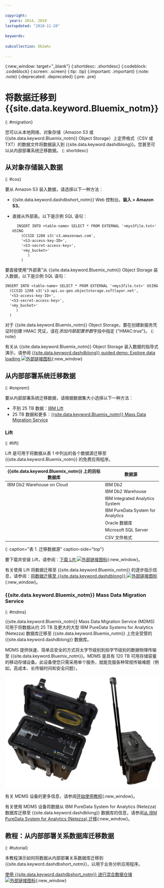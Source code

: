 ```yaml
---

copyright:
  years: 2014, 2019
lastupdated: "2018-11-20"

keywords:

subcollection: Db2whc

---
```


<!-- Attribute definitions --> 
{:new_window: target="_blank"}
{:shortdesc: .shortdesc}
{:codeblock: .codeblock}
{:screen: .screen}
{:tip: .tip}
{:important: .important}
{:note: .note}
{:deprecated: .deprecated}
{:pre: .pre}

# 将数据迁移到 {{site.data.keyword.Bluemix_notm}}
{: #migration}

您可以从本地网络、对象存储（Amazon S3 或 {{site.data.keyword.Bluemix_notm}} Object Storage）上定界格式（CSV 或 TXT）的数据文件将数据装入到 {{site.data.keyword.dashdblong}}。您甚至可以从内部部署系统迁移数据。
{: shortdesc}

## 从对象存储装入数据
{: #cos}

要从 Amazon S3 装入数据，请选择以下一种方法：
  * {{site.data.keyword.dashdbshort_notm}} Web 控制台。**装入 > Amazon S3**。 
  * 直接从外部表。以下是示例 SQL 语句：

    ```
      INSERT INTO <table-name> SELECT * FROM EXTERNAL '<mys3file.txt>' USING
        (CCSID 1208 s3('s3.amazonaws.com', 
        '<S3-access-key-ID>',
        '<S3-secret-access-key>', 
        '<my_bucket>'
           )
        )      
    ```

要直接使用“外部表”从 {{site.data.keyword.Bluemix_notm}} Object Storage 装入数据，以下是示例 SQL 语句：

```
INSERT INTO <table-name> SELECT * FROM EXTERNAL '<mys3file.txt>' USING
  (CCSID 1208 s3('s3-api.us-geo.objectstorage.softlayer.net', 
  '<S3-access-key-ID>',
  '<S3-secret-access-key>', 
  '<my_bucket>'
     )
  )      
```

对于 {{site.data.keyword.Bluemix_notm}} Object Storage，要在创建新服务凭证时创建 HMAC 凭证，请在*添加内联配置参数*字段中指定 {"HMAC:true"}。
{: note}

有关从 {{site.data.keyword.Bluemix_notm}} Object Storage 装入数据的指导式演示，请参阅 [{{site.data.keyword.dashdblong}} guided demo: Explore data loading ![外部链接图标](../../icons/launch-glyph.svg "外部链接图标")](https://www.ibm.com/cloud/garage/demo/try-db2-warehouse-cloud){:new_window}

## 从内部部署系统迁移数据
{: #onprem}

要从内部部署系统迁移数据，请根据数据集大小选择以下一种方法：
* 不到 25 TB 数据：[IBM Lift](#lift)
* 25 TB 数据和更多：[{{site.data.keyword.Bluemix_notm}} Mass Data Migration Service](#mdms)

### Lift
{: #lift}

Lift 是可用于将数据从表 1 中列出的各个数据源迁移至 {{site.data.keyword.Bluemix_notm}} 的免费应用程序。 

|{{site.data.keyword.Bluemix_notm}} 上的目标数据库| 数据源 |
|------------------------------|-------------|
| IBM Db2 Warehouse on Cloud   | IBM Db2 |
|                              | IBM Db2 Warehouse |
|                              | IBM Integrated Analytics System |
|                              | IBM PureData System for Analytics |
|                              | Oracle 数据库 |
|                              | Microsoft SQL Server |
|                              | CSV 文件格式 |
{: caption="表 1. 迁移数据源" caption-side="top"}

要下载并安装 Lift，请参阅：[下载 Lift ![外部链接图标](../../icons/launch-glyph.svg "外部链接图标")](https://www.lift-cli.cloud.ibm.com/#download){:new_window}。

有关使用 Lift 将数据迁移至 {{site.data.keyword.Bluemix_notm}} 的逐步指示信息，请参阅：[将数据迁移至 {{site.data.keyword.dashdblong}} ![外部链接图标](../../icons/launch-glyph.svg "外部链接图标")](https://www.lift-cli.cloud.ibm.com/#docs){:new_window}。

### {{site.data.keyword.Bluemix_notm}} Mass Data Migration Service
{: #mdms}

{{site.data.keyword.Bluemix_notm}} Mass Data Migration Service (MDMS) 可用于将数据从约 25 TB 及更大的大型 IBM PureData Systems for Analytics (Netezza) 数据库迁移至 {{site.data.keyword.Bluemix_notm}} 上完全受管的 {{site.data.keyword.dashdblong}} 数据库。

MDMS 提供快速、简单且安全的方式将太字节级别到拍字节级别的数据物理传输至 {{site.data.keyword.Bluemix_notm}}。MDMS 是具有 120 TB 可用存储容量的移动存储设备。此设备使您只需采用单个服务，就能克服各种常规传输难题（例如，高成本、长传输时间和安全问题）。

![Mass Data Migration Service 设备的视图](images/mdms.svg)

有关 MDMS 设备的更多信息，请参阅[开始使用教程](/docs/infrastructure/mass-data-migration?topic=mass-data-migration-getting-started-tutorial#getting-started-with-ibm-cloud-mass-data-migration){:new_window}。

有关使用 MDMS 设备将数据从 IBM PureData System for Analytics (Netezza) 数据库迁移至 {{site.data.keyword.dashdblong}} 数据库的信息，请参阅[从 IBM PureData System for Analytics (Netezza) 迁移](/docs/services/Db2whc/connecting?topic=Db2whc-pda#pda){:new_window}。

## 教程：从内部部署关系数据库迁移数据
{: #tutorial}

本教程演示如何将数据从内部部署关系数据库迁移到 {{site.data.keyword.dashdbshort_notm}}，以用于业务分析应用程序。 

[使用 {{site.data.keyword.dashdbshort_notm}} 进行混合数据仓储 ![外部链接图标](../../icons/launch-glyph.svg "外部链接图标")](https://www.ibm.com/cloud/garage/tutorials/ibm-db2-warehouse-on-cloud/hybrid-data-warehousing-with-db-2-warehouse-on-cloud){:new_window}


